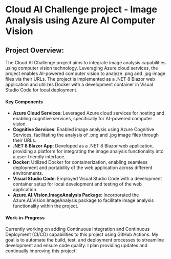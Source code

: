 # Cloud AI Challenge project - Image Analysis using Azure AI Computer Vision

## Project Overview:

The Cloud AI Challenge project aims to integrate image analysis capabilities using computer vision technology. Leveraging Azure cloud services, the project enables AI-powered computer vision to analyze .png and .jpg image files via their URLs. The project is implemented as a .NET 8 Blazor web application and utilizes Docker with a development container in Visual Studio Code for local deployment.

#### Key Components

- **Azure Cloud Services**: Leveraged Azure cloud services for hosting and enabling cognitive services, specifically for AI-powered computer vision.
- **Cognitive Services**: Enabled image analysis using Azure Cognitive Services, facilitating the analysis of .png and .jpg image files through their URLs.
- **.NET 8 Blazor App**: Developed as a .NET 8 Blazor web application, providing a platform for integrating the image analysis functionality into a user-friendly interface.
- **Docker**: Utilized Docker for containerization, enabling seamless deployment and portability of the web application across different environments.
- **Visual Studio Code**: Employed Visual Studio Code with a development container setup for local development and testing of the web application.
- **Azure.AI.Vision.ImageAnalysis Package**: Incorporated the Azure.AI.Vision.ImageAnalysis package to facilitate image analysis functionality within the project.

#### Work-in-Progress

Currently working on adding Continuous Integration and Continuous Deployment (CI/CD) capabilities to this project using GitHub Actions. My goal is to automate the build, test, and deployment processes to streamline development and ensure code quality. I plan providing updates and continually improving this project!
